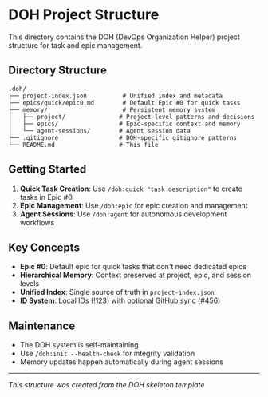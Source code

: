 # DOH Project Structure

This directory contains the DOH (DevOps Organization Helper) project structure for task and epic management.

## Directory Structure

```
.doh/
├── project-index.json          # Unified index and metadata
├── epics/quick/epic0.md        # Default Epic #0 for quick tasks
├── memory/                     # Persistent memory system
│   ├── project/               # Project-level patterns and decisions  
│   ├── epics/                 # Epic-specific context and memory
│   └── agent-sessions/        # Agent session data
├── .gitignore                 # DOH-specific gitignore patterns
└── README.md                  # This file
```

## Getting Started

1. **Quick Task Creation**: Use `/doh:quick "task description"` to create tasks in Epic #0
2. **Epic Management**: Use `/doh:epic` for epic creation and management  
3. **Agent Sessions**: Use `/doh:agent` for autonomous development workflows

## Key Concepts

- **Epic #0**: Default epic for quick tasks that don't need dedicated epics
- **Hierarchical Memory**: Context preserved at project, epic, and session levels
- **Unified Index**: Single source of truth in `project-index.json`
- **ID System**: Local IDs (!123) with optional GitHub sync (#456)

## Maintenance

- The DOH system is self-maintaining
- Use `/doh:init --health-check` for integrity validation
- Memory updates happen automatically during agent sessions

---

*This structure was created from the DOH skeleton template*